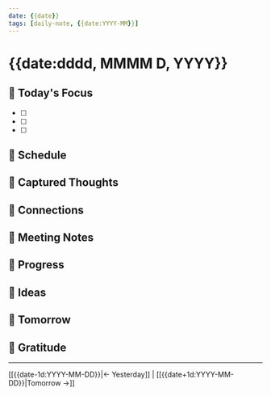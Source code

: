 ```yaml
---
date: {{date}}
tags: [daily-note, {{date:YYYY-MM}}]
---
```


# {{date:dddd, MMMM D, YYYY}}

## 🎯 Today's Focus
- [ ]
- [ ]
- [ ]

## 📅 Schedule
<!-- Time blocks and meetings -->

## 💭 Captured Thoughts
<!-- Ideas, observations, insights throughout the day -->

## 🔗 Connections
<!-- Links to projects, people, or topics mentioned -->

## 📝 Meeting Notes
<!-- If applicable -->

## 🏃 Progress
<!-- What got done today -->

## 🌱 Ideas
<!-- Any new ideas to add to the pipeline -->

## 🔮 Tomorrow
<!-- What needs attention tomorrow -->

## 🙏 Gratitude
<!-- Optional: What went well today -->

---
[[{{date-1d:YYYY-MM-DD}}|← Yesterday]] | [[{{date+1d:YYYY-MM-DD}}|Tomorrow →]]